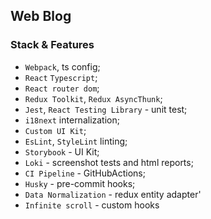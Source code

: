 ## Web Blog

### Stack & Features

- `Webpack`, ts config;
- `React` `Typescript`;
- `React router dom`;
- `Redux Toolkit`, `Redux AsyncThunk`;
- `Jest`, `React Testing Library` - unit test;
- `i18next` internalization;
- `Custom UI Kit`;
- `EsLint`, `StyleLint` linting;
- `Storybook` - UI Kit;
- `Loki` - screenshot tests and html reports;
- `CI Pipeline` - GitHubActions;
- `Husky` - pre-commit hooks;
- `Data Normalization` - redux entity adapter'
- `Infinite scroll` - custom hooks
